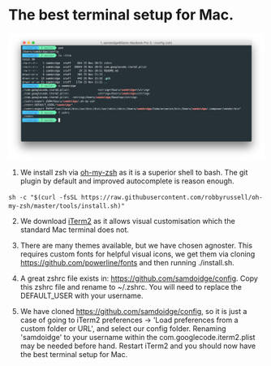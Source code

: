 # The best terminal setup for Mac.

![best terminal screenshot](https://raw.githubusercontent.com/samdoidge/the-best-terminal-setup-mac/master/best-terminal.png)

1. We install zsh via [oh-my-zsh](https://github.com/robbyrussell/oh-my-zsh) as it is a superior shell to bash. The git plugin by default and improved autocomplete is reason enough.

  ```sh -c "$(curl -fsSL https://raw.githubusercontent.com/robbyrussell/oh-my-zsh/master/tools/install.sh)"```

2. We download [iTerm2](https://www.iterm2.com) as it allows visual customisation which the standard Mac terminal does not.

3. There are many themes available, but we have chosen agnoster. This requires custom fonts for helpful visual icons, we get them via cloning https://github.com/powerline/fonts and then running ./install.sh.

4. A great zshrc file exists in: https://github.com/samdoidge/config. Copy this zshrc file and rename to ~/.zshrc. You will need to replace the DEFAULT_USER with your username.

5. We have cloned https://github.com/samdoidge/config, so it is just a case of going to iTerm2 preferences -> 'Load preferences from a custom folder or URL', and select our config folder. Renaming 'samdoidge' to your username within the com.googlecode.iterm2.plist may be needed before hand. Restart iTerm2 and you should now have the best terminal setup for Mac.


